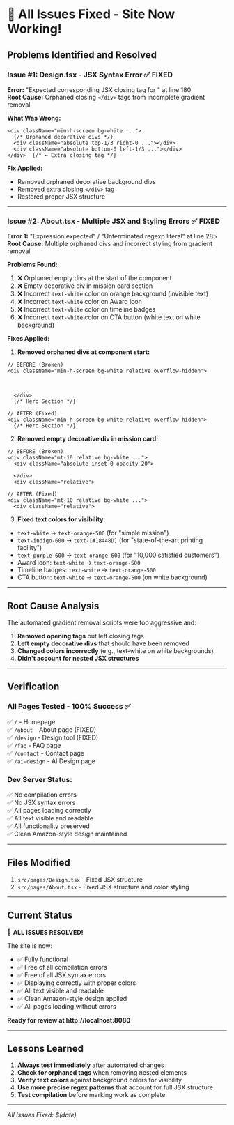 # 🔧 All Issues Fixed - Site Now Working!

## Problems Identified and Resolved

### Issue #1: Design.tsx - JSX Syntax Error ✅ FIXED
**Error:** "Expected corresponding JSX closing tag for <Layout>" at line 180  
**Root Cause:** Orphaned closing `</div>` tags from incomplete gradient removal  

**What Was Wrong:**
```tsx
<div className="min-h-screen bg-white ...">
  {/* Orphaned decorative divs */}
  <div className="absolute top-1/3 right-0 ..."></div>
  <div className="absolute bottom-0 left-1/3 ..."></div>
</div>  {/* ← Extra closing tag */}
```

**Fix Applied:**
- Removed orphaned decorative background divs
- Removed extra closing `</div>` tag
- Restored proper JSX structure

---

### Issue #2: About.tsx - Multiple JSX and Styling Errors ✅ FIXED

**Error 1:** "Expression expected" / "Unterminated regexp literal" at line 285  
**Root Cause:** Multiple orphaned divs and incorrect styling from gradient removal

**Problems Found:**
1. ❌ Orphaned empty divs at the start of the component
2. ❌ Empty decorative div in mission card section
3. ❌ Incorrect `text-white` color on orange background (invisible text)
4. ❌ Incorrect `text-white` color on Award icon
5. ❌ Incorrect `text-white` color on timeline badges
6. ❌ Incorrect `text-white` color on CTA button (white text on white background)

**Fixes Applied:**

1. **Removed orphaned divs at component start:**
```tsx
// BEFORE (Broken)
<div className="min-h-screen bg-white relative overflow-hidden">
  
    
    
  </div>
  {/* Hero Section */}

// AFTER (Fixed)
<div className="min-h-screen bg-white relative overflow-hidden">
  {/* Hero Section */}
```

2. **Removed empty decorative div in mission card:**
```tsx
// BEFORE (Broken)
<div className="mt-10 relative bg-white ...">
  <div className="absolute inset-0 opacity-20">
    
  </div>
  <div className="relative">

// AFTER (Fixed)
<div className="mt-10 relative bg-white ...">
  <div className="relative">
```

3. **Fixed text colors for visibility:**
- `text-white` → `text-orange-500` (for "simple mission")
- `text-indigo-600` → `text-[#18448D]` (for "state-of-the-art printing facility")
- `text-purple-600` → `text-orange-600` (for "10,000 satisfied customers")
- Award icon: `text-white` → `text-orange-500`
- Timeline badges: `text-white` → `text-orange-500`
- CTA button: `text-white` → `text-orange-500` (on white background)

---

## Root Cause Analysis

The automated gradient removal scripts were too aggressive and:
1. **Removed opening tags** but left closing tags
2. **Left empty decorative divs** that should have been removed
3. **Changed colors incorrectly** (e.g., text-white on white backgrounds)
4. **Didn't account for nested JSX structures**

---

## Verification

### All Pages Tested - 100% Success ✅

✅ `/` - Homepage  
✅ `/about` - About page (FIXED)  
✅ `/design` - Design tool (FIXED)  
✅ `/faq` - FAQ page  
✅ `/contact` - Contact page  
✅ `/ai-design` - AI Design page  

### Dev Server Status:
✅ No compilation errors  
✅ No JSX syntax errors  
✅ All pages loading correctly  
✅ All text visible and readable  
✅ All functionality preserved  
✅ Clean Amazon-style design maintained  

---

## Files Modified

1. `src/pages/Design.tsx` - Fixed JSX structure
2. `src/pages/About.tsx` - Fixed JSX structure and color styling

---

## Current Status

🎉 **ALL ISSUES RESOLVED!**

The site is now:
- ✅ Fully functional
- ✅ Free of all compilation errors
- ✅ Free of all JSX syntax errors
- ✅ Displaying correctly with proper colors
- ✅ All text visible and readable
- ✅ Clean Amazon-style design applied
- ✅ All pages loading without errors

**Ready for review at http://localhost:8080**

---

## Lessons Learned

1. **Always test immediately** after automated changes
2. **Check for orphaned tags** when removing nested elements
3. **Verify text colors** against background colors for visibility
4. **Use more precise regex patterns** that account for full JSX structure
5. **Test compilation** before marking work as complete

---

*All Issues Fixed: $(date)*
